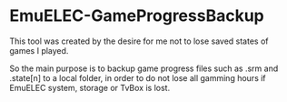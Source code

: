 # EmuELEC-GameProgressBackup
This tool was created by the desire for me not to lose saved states of games I played.

So the main purpose is to backup game progress files such as .srm and .state[n] to a local folder, in order to do not lose all gamming hours if EmuELEC system, storage or TvBox is lost.   
